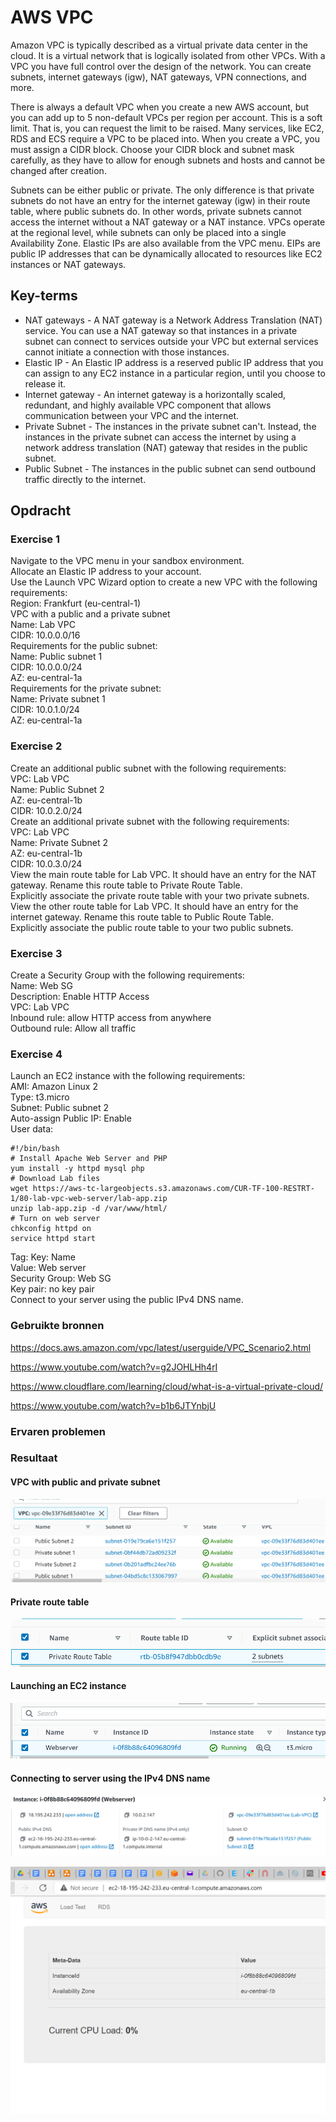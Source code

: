 # AWS VPC
Amazon VPC is typically described as a virtual private data center in the cloud. It is a virtual network that is logically isolated from other VPCs.
With a VPC you have full control over the design of the network. You can create subnets, internet gateways (igw), NAT gateways, VPN connections, and more.

There is always a default VPC when you create a new AWS account, but you can add up to 5 non-default VPCs per region per account. This is a soft limit. That is, you can request the limit to be raised.
Many services, like EC2, RDS and ECS require a VPC to be placed into.
When you create a VPC, you must assign a CIDR block. Choose your CIDR block and subnet mask carefully, as they have to allow for enough subnets and hosts and cannot be changed after creation.

Subnets can be either public or private. The only difference is that private subnets do not have an entry for the internet gateway (igw) in their route table, where public subnets do. In other words, private subnets cannot access the internet without a NAT gateway or a NAT instance.
VPCs operate at the regional level, while subnets can only be placed into a single Availability Zone.
Elastic IPs are also available from the VPC menu. EIPs are public IP addresses that can be dynamically allocated to resources like EC2 instances or NAT gateways.

## Key-terms
- NAT gateways - A NAT gateway is a Network Address Translation (NAT) service. You can use a NAT gateway so that instances in a private subnet can connect to services outside your VPC but external services cannot initiate a connection with those instances.
- Elastic IP - An Elastic IP address is a reserved public IP address that you can assign to any EC2 instance in a particular region, until you choose to release it. 
- Internet gateway - An internet gateway is a horizontally scaled, redundant, and highly available VPC component that allows communication between your VPC and the internet.
- Private Subnet - The instances in the private subnet can't. Instead, the instances in the private subnet can access the internet by using a network address translation (NAT) gateway that resides in the public subnet.
- Public Subnet - The instances in the public subnet can send outbound traffic directly to the internet.


## Opdracht
### Exercise 1
Navigate to the VPC menu in your sandbox environment.<br>
Allocate an Elastic IP address to your account.<br>
Use the Launch VPC Wizard option to create a new VPC with the following requirements:<br>
Region: Frankfurt (eu-central-1)<br>
VPC with a public and a private subnet<br>
Name: Lab VPC<br>
CIDR: 10.0.0.0/16<br>
Requirements for the public subnet:<br>
Name: Public subnet 1<br>
CIDR: 10.0.0.0/24 <br>
AZ: eu-central-1a <br>
Requirements for the private subnet: <br>
Name: Private subnet 1 <br>
CIDR: 10.0.1.0/24 <br>
AZ: eu-central-1a <br>

### Exercise 2
Create an additional public subnet with the following requirements: <br>
VPC: Lab VPC <br>
Name: Public Subnet 2 <br>
AZ: eu-central-1b <br>
CIDR: 10.0.2.0/24 <br>
Create an additional private subnet with the following requirements: <br>
VPC: Lab VPC <br>
Name: Private Subnet 2 <br>
AZ: eu-central-1b <br>
CIDR: 10.0.3.0/24 <br>
View the main route table for Lab VPC. It should have an entry for the NAT gateway. Rename this route table to Private Route Table. <br>
Explicitly associate the private route table with your two private subnets. <br>
View the other route table for Lab VPC. It should have an entry for the internet gateway. Rename this route table to Public Route Table. <br>
Explicitly associate the public route table to your two public subnets. <br>

### Exercise 3 <br>
Create a Security Group with the following requirements: <br>
Name: Web SG <br>
Description: Enable HTTP Access <br>
VPC: Lab VPC <br>
Inbound rule: allow HTTP access from anywhere <br>
Outbound rule: Allow all traffic <br>

### Exercise 4
Launch an EC2 instance with the following requirements: <br>
AMI: Amazon Linux 2 <br>
Type: t3.micro <br>
Subnet: Public subnet 2 <br>
Auto-assign Public IP: Enable <br>
User data: <br>
```
#!/bin/bash
# Install Apache Web Server and PHP
yum install -y httpd mysql php
# Download Lab files
wget https://aws-tc-largeobjects.s3.amazonaws.com/CUR-TF-100-RESTRT-1/80-lab-vpc-web-server/lab-app.zip
unzip lab-app.zip -d /var/www/html/
# Turn on web server
chkconfig httpd on
service httpd start
```
Tag:
Key: Name <br>
Value: Web server <br>
Security Group: Web SG <br>
Key pair: no key pair <br>
Connect to your server using the public IPv4 DNS name.


### Gebruikte bronnen

https://docs.aws.amazon.com/vpc/latest/userguide/VPC_Scenario2.html

https://www.youtube.com/watch?v=g2JOHLHh4rI

https://www.cloudflare.com/learning/cloud/what-is-a-virtual-private-cloud/

https://www.youtube.com/watch?v=b1b6JTYnbjU


### Ervaren problemen


### Resultaat

#### VPC with public and private subnet

![alt_text](https://github.com/techgrounds/cloud-6-repo-rupaliBC/blob/main/00_includes/vpc3.png)

#### Private route table

![alt_text](https://github.com/techgrounds/cloud-6-repo-rupaliBC/blob/main/00_includes/vpc4.png)

#### Launching an EC2 instance

![alt_text](https://github.com/techgrounds/cloud-6-repo-rupaliBC/blob/main/00_includes/vpc1.png)

#### Connecting to server using the IPv4 DNS name

![alt_text](https://github.com/techgrounds/cloud-6-repo-rupaliBC/blob/main/00_includes/vpc2.png)


![alt_text](https://github.com/techgrounds/cloud-6-repo-rupaliBC/blob/main/00_includes/VPC.png)
